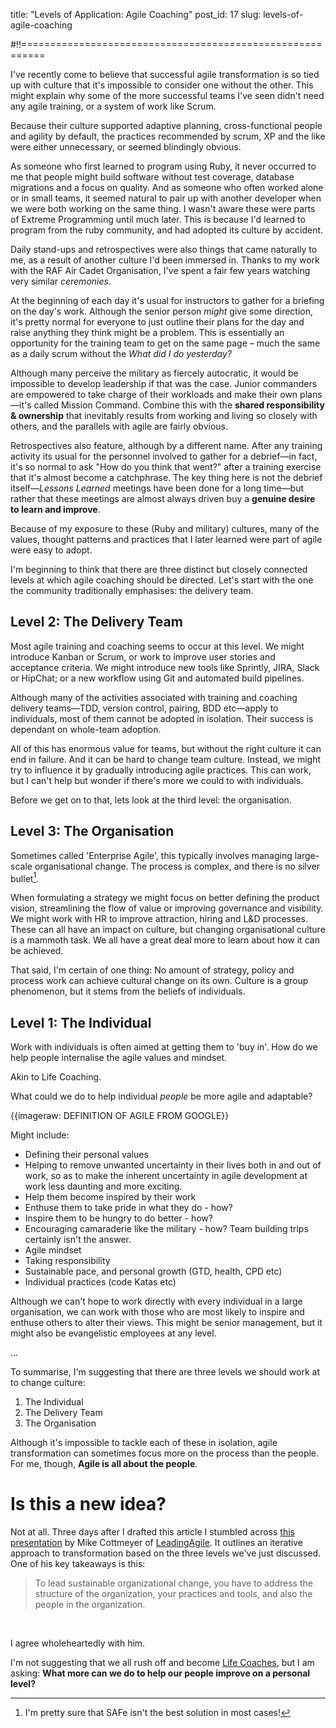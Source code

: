 title: "Levels of Application: Agile Coaching"
post_id: 17
slug: levels-of-agile-coaching

#!!==========================================================

I've recently come to believe that successful agile transformation is so tied up with culture that it's impossible to consider one without the other. This might explain why some of the more successful teams I've seen didn't need any agile training, or a system of work like Scrum.

Because their culture supported adaptive planning, cross-functional people and agility by default, the practices recommended by scrum, XP and the like were either unnecessary, or seemed blindingly obvious.

As someone who first learned to program using Ruby, it never occurred to me that people might build software without test coverage,  database migrations and a focus on quality. And as someone who often worked alone or in small teams, it seemed natural to pair up with another developer when we were both working on the same thing. I wasn't aware these were parts of Extreme Programming until much later. This is because I'd learned to program from the ruby community, and had adopted its culture by accident.

Daily stand-ups and retrospectives were also things that came naturally to me, as a result of another culture I'd been immersed in. Thanks to my work with the RAF Air Cadet Organisation, I've spent a fair few years watching very similar *ceremonies*.

At the beginning of each day it's usual for instructors to gather for a briefing on the day's work. Although the senior person *might* give some direction, it's pretty normal for everyone to just outline their plans for the day and raise anything they think might be a problem. This is essentially an opportunity for the training team to get on the same page – much the same as a daily scrum without the *What did I do yesterday?*

Although many perceive the military as fiercely autocratic, it would be impossible to develop leadership if that was the case. Junior commanders are empowered to take charge of their workloads and make their own plans—it's called Mission Command. Combine this with the **shared responsibility & ownership** that inevitably results from working and living so closely with others, and the parallels with agile are fairly obvious.

Retrospectives also feature, although by a different name. After any training activity its usual for the personnel involved to gather for a debrief—in fact, it's so normal to ask "How do you think that went?" after a training exercise that it's almost become a catchphrase. The key thing here is not the debrief itself—*Lessons Learned* meetings have been done for a long time—but rather that these meetings are almost always driven buy a **genuine desire to learn and improve**.

Because of my exposure to these (Ruby and military) cultures, many of the values, thought patterns and practices that I later learned were part of agile were easy to adopt.

I'm beginning to think that there are three distinct but closely connected levels at which agile coaching should be directed. Let's start with the one the community traditionally emphasises: the delivery team.

## Level 2: The Delivery Team
Most agile training and coaching seems to occur at this level. We might introduce Kanban or Scrum, or work to improve user stories and acceptance criteria. We might introduce new tools like Sprintly, JIRA, Slack or HipChat; or a new workflow using Git and automated build pipelines.
 
Although many of the activities associated with training and coaching delivery teams—TDD, version control, pairing, BDD etc—apply to individuals, most of them cannot be adopted in isolation. Their success is dependant on whole-team adoption.
 
All of this has enormous value for teams, but without the right culture it can end in failure. And it can be hard to change team culture. Instead, we might try to influence it by gradually introducing agile practices. This can work, but I can't help but wonder if there's more we could to with individuals.

Before we get on to that, lets look at the third level: the organisation.

## Level 3: The Organisation
Sometimes called 'Enterprise Agile',  this typically involves managing large-scale organisational change. The process is complex, and there is no silver bullet[^1].

When formulating a strategy we might focus on better defining the product vision, streamlining the flow of value or improving governance and visibility. We might work with HR to improve attraction, hiring and L&D processes. These can all have an impact on culture, but changing organisational culture is a mammoth task. We all have a great deal more to learn about how it can be achieved.

That said, I'm certain of one thing: No amount of strategy, policy and process work can achieve cultural change on its own. Culture is a group phenomenon, but it stems from the beliefs of individuals.

## Level 1: The Individual
Work with individuals is often aimed at getting them to 'buy in'. How do we help people internalise the agile values  and mindset.

Akin to Life Coaching.

What could we do to help individual *people* be more agile and adaptable? 

{{imageraw: DEFINITION OF AGILE FROM GOOGLE}} 

Might include:
- Defining their personal values
- Helping to remove unwanted uncertainty in their lives both in and out of work, so as to make the inherent uncertainty in agile development at work less daunting and more exciting.
 - Help them become inspired by their work
 - Enthuse them to take pride in what they do - how?
 - Inspire them to be hungry to do better - how?
 - Encouraging camaraderie like the military - how? Team building trips certainly isn't the answer.
- Agile mindset
- Taking responsibility
- Sustainable pace, and personal growth (GTD, health, CPD etc)
- Individual practices (code Katas etc)
 

Although we can't hope to work directly with every individual in a large organisation, we can work with those who are most likely to inspire and enthuse others to alter their views. This might be senior management, but it might also be evangelistic employees at any level.

...

To summarise, I'm suggesting that there are three levels we should work at to change culture:

1. The Individual
2. The Delivery Team
3. The Organisation

 Although it's impossible to tackle each of these in isolation,  agile transformation can sometimes focus more on the process than the people. For me, though, **Agile is all about the people**.
 
# Is this a new idea?

Not at all. Three days after I drafted this article I stumbled across [this presentation](http://www.slideshare.net/mcottmeyer/exploring-agile-transformation-and-scaling-patterns) by Mike Cottmeyer of [LeadingAgile](http://leadingagile.com/). It outlines an iterative approach to  transformation based on the three levels we've just discussed.  One of his key takeaways is this:

<blockquote><p>To lead sustainable organizational change, you have to address the structure of the organization, your practices and tools, and also the people in the organization.</p></blockquote> 

I agree wholeheartedly with him.

I'm not suggesting that we all rush off and become [Life Coaches](http://en.wikipedia.org/wiki/Coaching#Life_coaching), but I am asking: **What more can we do to help our people improve on a personal level?**
 

[^1]: I'm pretty sure that SAFe isn't the best solution in most cases!

